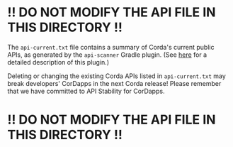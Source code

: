 # !! DO NOT MODIFY THE API FILE IN THIS DIRECTORY !!

The `api-current.txt` file contains a summary of Corda's current public APIs,
as generated by the `api-scanner` Gradle plugin. (See [here](../gradle-plugins/api-scanner/README.md) for a detailed description of this plugin.)

Deleting or changing the existing Corda APIs listed in `api-current.txt` may
break developers' CorDapps in the next Corda release! Please remember that we
have committed to API Stability for CorDapps.

# !! DO NOT MODIFY THE API FILE IN THIS DIRECTORY !!

